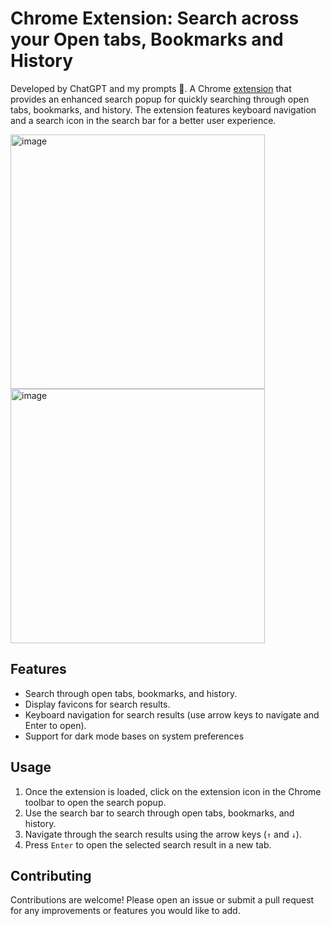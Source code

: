# Chrome Extension: Search across your Open tabs, Bookmarks and History
Developed by ChatGPT and my prompts 🙂. 
A Chrome [extension]([url](https://chromewebstore.google.com/detail/search-tabs-bookmarks-and/jpadmglaebjfhmppiimbaennfdmkbmff?authuser=0&hl=en-GB)) that provides an enhanced search popup for quickly searching through open tabs, bookmarks, and history. The extension features keyboard navigation and a search icon in the search bar for a better user experience.


<img width="407" alt="image" src="https://github.com/user-attachments/assets/630fc82e-11be-470f-9569-12f29512f658">

<img width="407" alt="image" src="https://github.com/user-attachments/assets/68cc12b3-d2a1-4aaa-8100-453dc25cf73f">


## Features

- Search through open tabs, bookmarks, and history.
- Display favicons for search results.
- Keyboard navigation for search results (use arrow keys to navigate and Enter to open).
- Support for dark mode bases on system preferences


## Usage

1. Once the extension is loaded, click on the extension icon in the Chrome toolbar to open the search popup.
2. Use the search bar to search through open tabs, bookmarks, and history.
3. Navigate through the search results using the arrow keys (`↑` and `↓`).
4. Press `Enter` to open the selected search result in a new tab.



## Contributing

Contributions are welcome! Please open an issue or submit a pull request for any improvements or features you would like to add.

